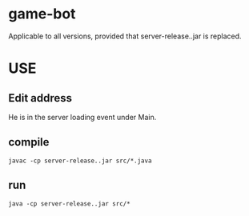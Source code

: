 # game-bot
Applicable to all versions, provided that server-release..jar is replaced.
# USE
## Edit address
He is in the server loading event under Main.
## compile
```
javac -cp server-release..jar src/*.java
```
## run
```
java -cp server-release..jar src/*
```



